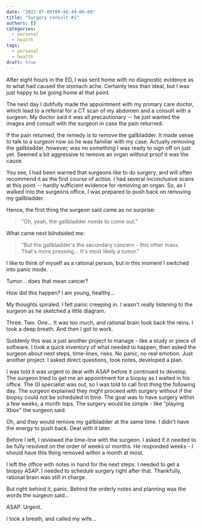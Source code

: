 ```yaml
---
date: "2022-07-09T09:48:44-06:00"
title: "Surgery consult #1"
authors: []
categories:
  - personal 
  - health
tags:
  - personal
  - health
draft: true
---
```


After eight hours in the ED, I was sent home with no diagnostic
evidence as to what had caused the stomach ache. Certainly less than
ideal, but I was just happy to be going home at that point.

The next day I dutifully made the appointment with my primary care
doctor, which lead to a referral for a CT scan of my abdomen and a
consult with a surgeon. My doctor said it was all precautionary -- he
just wanted the images and consult with the surgeon in case the pain
returned. 

If the pain returned, the remedy is to remove the gallbladder. It made
sense to talk to a surgeon now so he was familiar with my
case. Actually removing the gallbladder, however, was no something I
was ready to sign off on just yet. Seemed a bit aggressive to remove
an organ without proof it was the cause.

You see, I had been warned that surgeons like to do surgery, and will
often recommend it as the first course of action. I had several
inconclusive scans at this point -- hardly sufficient evidence for
removing an organ. So, as I walked into the surgeons office, I was
prepared to push back on removing my gallbladder.

Hence, the first thing the surgeon said came as no surprise:

> "Oh, yeah, the gallbladder needs to come out."

What came next blindsided me:

> "But the gallbladder's the secondary concern - this other mass. That's
> more pressing... It's most likely a tumor."

I like to think of myself as a rational person, but in this moment I
switched into panic mode. 

Tumor... does that mean cancer?

How did this
happen? I am young, healthy... 

My thoughts spiraled. I felt panic creeping in. I wasn't really
listening to the surgeon as he sketched a little diagram.

Three. Two. One... It was too much, and rational brain took back the
reins. I took a deep breath. And then I got to work.

Suddenly this was a just another project to manage - like a study or
piece of software. I took a quick inventory of what needed to happen,
then asked the surgeon about next steps, time-lines, risks. No panic,
no real emotion. Just another project. I asked direct questions, took
notes, developed a plan.

I was told it was urgent to deal with ASAP before it continued to
develop. The surgeon tried to get me an appointment for a biopsy as I
waited in his office. The GI specialist was out, so I was told to call
first thing the following day. The surgeon explained they might
proceed with surgery without if the biopsy could not be scheduled in
time. The goal was to have surgery within a few weeks, a month
tops. The surgery would be simple - like "playing Xbox" the surgeon
said.

Oh, and they would remove my gallbladder at the same time. I didn't
have the energy to push back. Deal with it later.

Before I left, I reviewed the time-line with the surgeon. I asked if it
needed to be fully resolved on the order of weeks or months. He
responded weeks - I should have this thing removed within a month at
most.

I left the office with notes in hand for the next steps. I needed to
get a biopsy ASAP. I needed to schedule surgery right after
that. Thankfully, rational brain was still in charge.

But right behind it, panic. Behind the orderly notes and planning was
the words the surgeon said...

ASAP. Urgent. 

I took a breath, and called my wife...












